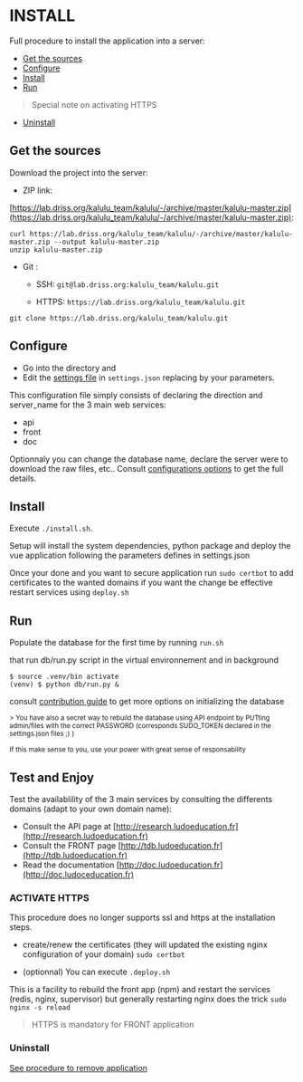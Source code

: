 # INSTALL

Full procedure to install the application into a server:

- [Get the sources](##Get)
- [Configure](##Configure)
- [Install](##Install)
- [Run](##Run)

> Special note on activating HTTPS 

- [Uninstall](uninstall.md)

## Get the sources

Download the project into the server: 

* ZIP link:

[https://lab.driss.org/kalulu_team/kalulu/-/archive/master/kalulu-master.zip](https://lab.driss.org/kalulu_team/kalulu/-/archive/master/kalulu-master.zip):

```
curl https://lab.driss.org/kalulu_team/kalulu/-/archive/master/kalulu-master.zip --output kalulu-master.zip
unzip kalulu-master.zip
```

* Git : 
        
    - SSH: `git@lab.driss.org:kalulu_team/kalulu.git` 
        
    - HTTPS: `https://lab.driss.org/kalulu_team/kalulu.git`

```
git clone https://lab.driss.org/kalulu_team/kalulu.git
```

## Configure

* Go into the directory and 
* Edit the [settings file](../../settings.json) in `settings.json` replacing by your parameters.


This configuration file simply consists of 
declaring the direction and server_name for the 3 main web services:

- api
- front 
- doc

Optionnaly you can change the database name, declare the server were to download the raw files, etc..
Consult [configurations options](configuration-options.md) to get the full details.

## Install

Execute `./install.sh`.

Setup will install the system dependencies, python package and deploy the vue application following the parameters defines in settings.json

Once your done and you want to secure application run
`sudo certbot`
to add certificates to the wanted domains
if you want the change be effective restart services using `deploy.sh`

## Run

Populate the database for the first time by running `run.sh`

that run db/run.py script  in the virtual environnement and in background


```
$ source .venv/bin activate
(venv) $ python db/run.py &
```

consult [contribution guide](../contribution-guide/db.md) to get more options on initializing the database

<small>
> You have also a secret way to rebuild the database using API endpoint by PUTting admin/files with the correct PASSWORD  (corresponds SUDO_TOKEN declared in the settings.json files ;) )

If this make sense to you, use your power with great sense of responsability
</small>

## Test and Enjoy

Test the availablility of the 3 main services by consulting the differents domains (adapt to your own domain name):

- Consult the API page at [http://research.ludoeducation.fr](http://research.ludoeducation.fr)
- Consult the FRONT page [http://tdb.ludoeducation.fr](http://tdb.ludoeducation.fr)
- Read the documentation [http://doc.ludoeducation.fr](http://doc.ludoceducation.fr)



### ACTIVATE HTTPS

This procedure does no longer supports ssl and https at the installation steps.

- create/renew the certificates (they will updated the existing nginx configuration of your domain)
`sudo certbot`

- (optionnal) You can execute `.deploy.sh`

This is a facility to rebuild the front app (npm) and restart the services (redis, nginx, supervisor)
but generally restarting nginx does the trick `sudo nginx -s reload`

> HTTPS is mandatory for FRONT application

### Uninstall

[See procedure to remove application](uninstall.md)
